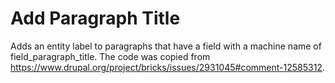 # Add Paragraph Title

Adds an entity label to paragraphs that have a field with a machine name of field_paragraph_title. The code was copied from https://www.drupal.org/project/bricks/issues/2931045#comment-12585312.
